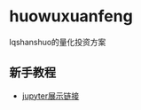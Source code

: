 # huowuxuanfeng
lqshanshuo的量化投资方案
## 新手教程
- [jupyter展示链接](https://nbviewer.jupyter.org/github/lqshanshuo/huowuxuanfeng/blob/main/Workbench.ipynb)
